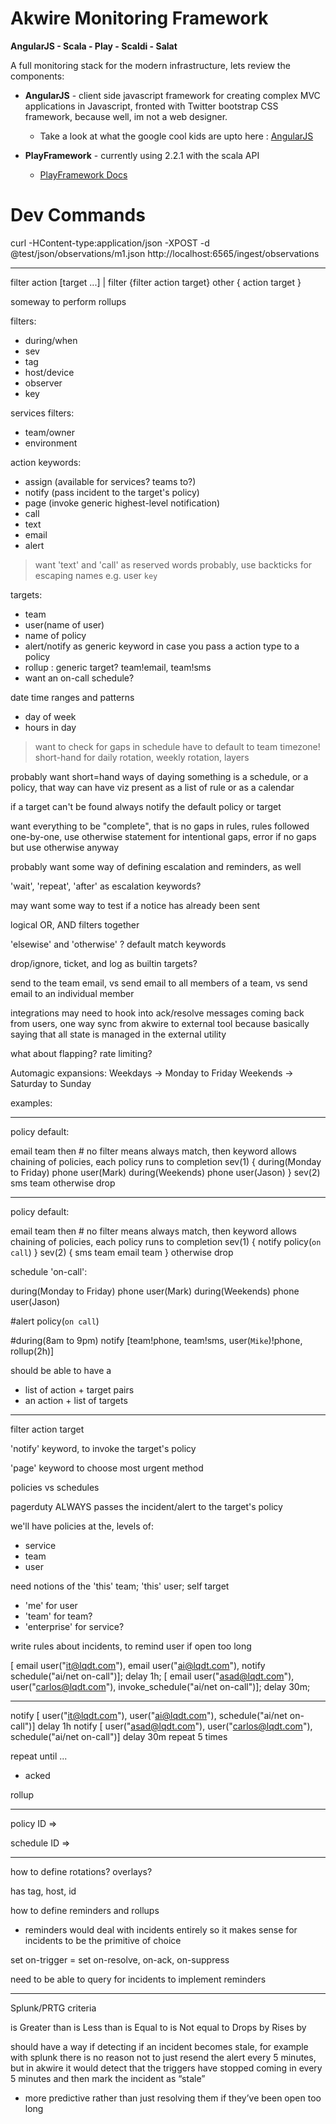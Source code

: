 Akwire Monitoring Framework
===========================

**AngularJS - Scala - Play - Scaldi - Salat**

A full monitoring stack for the modern infrastructure, lets review the components:

* **AngularJS** - client side javascript framework for creating complex MVC applications in Javascript,
fronted with Twitter bootstrap CSS framework, because well, im not a web designer.
  * Take a look at what the google cool kids are upto here : [AngularJS](http://angularjs.org/)

* **PlayFramework** - currently using 2.2.1 with the scala API
  *  [PlayFramework Docs](http://www.playframework.com/documentation/2.2.x/Home)


Dev Commands
============

curl -HContent-type:application/json -XPOST -d @test/json/observations/m1.json http://localhost:6565/ingest/observations

----

filter action [target ...] | filter {filter action target} other { action target }

someway to perform rollups

filters:
 - during/when
 - sev
 - tag
 - host/device
 - observer
 - key

services filters:
 - team/owner
 - environment

action keywords:
 - assign (available for services? teams to?)
 - notify (pass incident to the target's policy)
 - page (invoke generic highest-level notification)
 - call
 - text
 - email
 - alert
 > want 'text' and 'call' as reserved words probably, use backticks for escaping names e.g. user `key`

targets:
 - team
 - user(name of user)
 - name of policy
 - alert/notify as generic keyword in case you pass a action type to a policy
 - rollup : generic target? team!email, team!sms
 - want an on-call schedule?

date time ranges and patterns
 - day of week
 - hours in day
 > want to check for gaps in schedule
 > have to default to team timezone!
 > short-hand for daily rotation, weekly rotation, layers

probably want short=hand ways of daying something is a schedule, or a
policy, that way can have viz present as a list of rule or as a
calendar

if a target can't be found always notify the default policy or target

want everything to be "complete", that is no gaps in rules, rules
followed one-by-one, use otherwise statement for intentional gaps,
error if no gaps but use otherwise anyway

probably want some way of defining escalation and reminders, as well

'wait', 'repeat', 'after' as escalation keywords?

may want some way to test if a notice has already been sent

logical OR, AND filters together

'elsewise' and 'otherwise' ? default match keywords

drop/ignore, ticket, and log as builtin targets?

send to the team email, vs send email to all members of a team, vs send email to an individual member

integrations may need to hook into ack/resolve messages coming back
from users, one way sync from akwire to external tool because
basically saying that all state is managed in the external utility

what about flapping? rate limiting?

Automagic expansions:
Weekdays -> Monday to Friday
Weekends -> Saturday to Sunday



examples:

----

policy default:

email team then    # no filter means always match, then keyword allows chaining of policies, each policy runs to completion
sev(1) {
  during(Monday to Friday) phone user(Mark)
  during(Weekends) phone user(Jason)
}
sev(2) sms team
otherwise drop


----

policy default:

email team then    # no filter means always match, then keyword allows chaining of policies, each policy runs to completion
sev(1) {
  notify policy(`on call`)
}
sev(2) {
  sms team
  email team
}
otherwise drop



schedule 'on-call':

during(Monday to Friday) phone user(Mark)
during(Weekends) phone user(Jason)

#alert policy(`on call`)

#during(8am to 9pm) notify [team!phone, team!sms, user(`Mike`)!phone, rollup(2h)]

should be able to have a 
 - list of action + target pairs
 - an action + list of targets

-------------------------------------------

filter action target

'notify' keyword, to invoke the target's policy

'page' keyword to choose most urgent method

policies vs schedules

pagerduty ALWAYS passes the incident/alert to the target's policy

we'll have policies at the, levels of:
 - service
 - team
 - user

need notions of the 'this' team; 'this' user; self target
 - 'me' for user
 - 'team' for team?
 - 'enterprise'	for service?

write rules about incidents, to remind user if open too long

[ email user("it@lqdt.com"), email user("ai@lqdt.com"), notify schedule("ai/net on-call")];
delay 1h;
[ email user("asad@lqdt.com"),  user("carlos@lqdt.com"), invoke_schedule("ai/net on-call")];
delay 30m;

---

notify [ user("it@lqdt.com"), user("ai@lqdt.com"), schedule("ai/net on-call")]
delay 1h
notify [ user("asad@lqdt.com"), user("carlos@lqdt.com"), schedule("ai/net on-call")]
delay 30m
repeat 5 times

repeat until ...
 - acked

rollup

---

policy ID =>

schedule ID =>

---

how to define rotations? overlays?

has tag, host, id

how to define reminders and rollups
 - reminders would deal with incidents entirely so it makes sense for incidents to be the primitive of choice
 
set on-trigger = 
set on-resolve, on-ack, on-suppress

need to be able to query for incidents to implement reminders

--------------------------------------------

Splunk/PRTG criteria

is Greater than
is Less than
is Equal to
is Not equal to
Drops by
Rises by

should have a way if detecting if an incident becomes stale,
for example with splunk there is no reason not to just resend the alert every 5 minutes, but in akwire it would detect that the triggers have stopped coming in every 5 minutes and then mark the incident as “stale”
 - more predictive rather than just resolving them if they’ve been open too long
